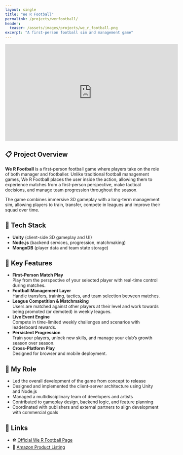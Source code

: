 ```yaml
---
layout: single
title: "We R Football"
permalink: /projects/werfootball/
header:
  teaser: /assets/images/projects/we_r_football.png
excerpt: "A first-person football sim and management game"
---
```


<iframe src="https://www.youtube.com/embed/UrBb2UU4ksA?si=Bj-C-YzJoE5D5WxI"
        width="560" 
        height="315" 
        title="We R Football Trailer" 
        frameborder="0" 
        allow="accelerometer; autoplay; clipboard-write; encrypted-media; gyroscope; picture-in-picture; web-share" 
        referrerpolicy="strict-origin-when-cross-origin" 
        allowfullscreen>
</iframe>

## 📋 Project Overview

**We R Football** is a first-person football game where players take on the role of both manager and footballer. Unlike traditional football management games, We R Football places the user inside the action, allowing them to experience matches from a first-person perspective, make tactical decisions, and manage team progression throughout the season.

The game combines immersive 3D gameplay with a long-term management sim, allowing players to train, transfer, compete in leagues and improve their squad over time.

## 🔧 Tech Stack

- **Unity** (client-side 3D gameplay and UI)
- **Node.js** (backend services, progression, matchmaking)
- **MongoDB** (player data and team state storage)

## 🔑 Key Features

- **First-Person Match Play**  
  Play from the perspective of your selected player with real-time control during matches.  
- **Football Management Layer**  
  Handle transfers, training, tactics, and team selection between matches.
- **League Competition & Matchmaking**  
  Users are matched against other players at their level and work towards being promoted (or demoted) in weekly leagues.
- **Live Event Engine**  
  Compete in time-limited weekly challenges and scenarios with leaderboard rewards.  
- **Persistent Progression**  
  Train your players, unlock new skills, and manage your club’s growth season over season.  
- **Cross-Platform Play**  
  Designed for browser and mobile deployment.

## 👨 My Role

- Led the overall development of the game from concept to release  
- Designed and implemented the client-server architecture using Unity and Node.js  
- Managed a multidisciplinary team of developers and artists  
- Contributed to gameplay design, backend logic, and feature planning  
- Coordinated with publishers and external partners to align development with commercial goals  

<!---
## 🛠 Technical Deep Dive
> _TBC—add any architecture diagrams, core algorithms (e.g., progression systems, match event scripting), or performance optimisations here._
 
## 🚀 Lessons Learned & Next Steps
- **Challenges Overcome:** _e.g., balancing live gameplay with management depth; synchronising state across devices_  
- **Future Enhancements:** _e.g., full 11-player control, team co-op modes, mobile-first redesign_  
--->

## 🔗 Links

- ⚽ [Official We R Football Page](https://www.werinteractive.com/werfootball/)  
- 🛒 [Amazon Product Listing](https://www.amazon.co.uk/Inspired-Gaming-We-R-Football/dp/B019CQE9HC)